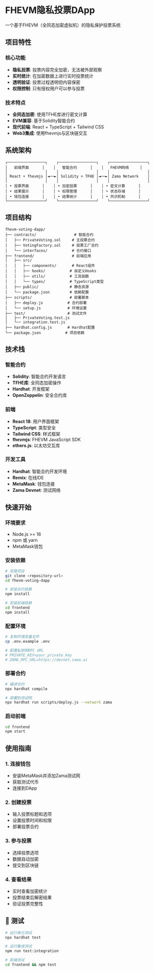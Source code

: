 # FHEVM隐私投票DApp

一个基于FHEVM（全同态加密虚拟机）的隐私保护投票系统

## 项目特性

### 核心功能
- **隐私投票**: 投票内容完全加密，无法被外部观察
- **实时统计**: 在加密数据上进行实时投票统计
- **透明验证**: 投票过程透明但内容保密
- **权限控制**: 只有授权用户可以参与投票

### 技术特点
- **全同态加密**: 使用TFHE库进行密文计算
- **EVM兼容**: 基于Solidity智能合约
- **现代前端**: React + TypeScript + Tailwind CSS
- **Web3集成**: 使用fhevmjs与区块链交互

## 系统架构

```
┌─────────────────┐    ┌─────────────────┐    ┌─────────────────┐
│   前端界面      │    │   智能合约      │    │   FHEVM网络     │
│                 │    │                 │    │                 │
│ React + fhevmjs │◄──►│ Solidity + TFHE │◄──►│ Zama Network    │
│                 │    │                 │    │                 │
│ • 投票界面      │    │ • 加密投票      │    │ • 密文计算      │
│ • 结果展示      │    │ • 权限管理      │    │ • 状态存储      │
│ • 钱包连接      │    │ • 结果统计      │    │ • 共识机制      │
└─────────────────┘    └─────────────────┘    └─────────────────┘
```

## 项目结构

```
fhevm-voting-dapp/
├── contracts/                 # 智能合约
│   ├── PrivateVoting.sol     # 主投票合约
│   ├── VotingFactory.sol     # 投票工厂合约
│   └── interfaces/           # 合约接口
├── frontend/                 # 前端应用
│   ├── src/
│   │   ├── components/       # React组件
│   │   ├── hooks/           # 自定义Hooks
│   │   ├── utils/           # 工具函数
│   │   └── types/           # TypeScript类型
│   ├── public/              # 静态资源
│   └── package.json         # 依赖配置
├── scripts/                 # 部署脚本
│   ├── deploy.js           # 合约部署
│   └── setup.js            # 环境设置
├── test/                   # 测试文件
│   ├── PrivateVoting.test.js
│   └── integration.test.js
├── hardhat.config.js       # Hardhat配置
└── package.json           # 项目依赖
```

## 技术栈

### 智能合约
- **Solidity**: 智能合约开发语言
- **TFHE库**: 全同态加密操作
- **Hardhat**: 开发框架
- **OpenZeppelin**: 安全合约库

### 前端
- **React 18**: 用户界面框架
- **TypeScript**: 类型安全
- **Tailwind CSS**: 样式框架
- **fhevmjs**: FHEVM JavaScript SDK
- **ethers.js**: 以太坊交互库

### 开发工具
- **Hardhat**: 智能合约开发环境
- **Remix**: 在线IDE
- **MetaMask**: 钱包连接
- **Zama Devnet**: 测试网络

## 快速开始

### 环境要求
- Node.js >= 16
- npm 或 yarn
- MetaMask钱包

### 安装依赖
```bash
# 克隆项目
git clone <repository-url>
cd fhevm-voting-dapp

# 安装合约依赖
npm install

# 安装前端依赖
cd frontend
npm install
```

### 配置环境
```bash
# 复制环境变量文件
cp .env.example .env

# 配置私钥和RPC URL
# PRIVATE_KEY=your_private_key
# ZAMA_RPC_URL=https://devnet.zama.ai
```

### 部署合约
```bash
# 编译合约
npx hardhat compile

# 部署到测试网
npx hardhat run scripts/deploy.js --network zama
```

### 启动前端
```bash
cd frontend
npm start
```

## 使用指南

### 1. 连接钱包
- 安装MetaMask并添加Zama测试网
- 获取测试代币
- 连接到DApp

### 2. 创建投票
- 输入投票标题和选项
- 设置投票时间和权限
- 部署投票合约

### 3. 参与投票
- 选择投票选项
- 数据自动加密
- 提交到区块链

### 4. 查看结果
- 实时查看加密统计
- 投票结束后解密结果
- 验证投票完整性


## 🧪 测试

```bash
# 运行单元测试
npx hardhat test

# 运行集成测试
npm run test:integration

# 前端测试
cd frontend && npm test
```
